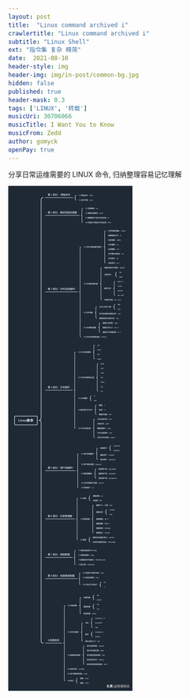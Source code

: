 ```yaml
---
layout: post
title:  "Linux command archived i"
crawlertitle: "Linux command archived i"
subtitle: "Linux Shell"
ext: "指令集 复杂 精简"
date:  2021-08-10
header-style: img
header-img: img/in-post/common-bg.jpg
hidden: false
published: true
header-mask: 0.3
tags: ['LINUX', '转载']
musicUri: 30706066
musicTitle: I Want You to Know
musicFrom: Zedd
author: gomyck
openPay: true
---
```


分享日常运维需要的 LINUX 命令, 归纳整理容易记忆理解

![image](/img/in-post/res2021-08-10/2021-08-10-001.png)
